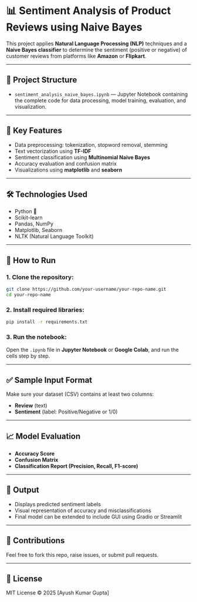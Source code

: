 # 📊 Sentiment Analysis of Product Reviews using Naive Bayes

This project applies **Natural Language Processing (NLP)** techniques and a **Naive Bayes classifier** to determine the sentiment (positive or negative) of customer reviews from platforms like **Amazon** or **Flipkart**.

---

## 📁 Project Structure

- `sentiment_analysis_naive_bayes.ipynb` — Jupyter Notebook containing the complete code for data processing, model training, evaluation, and visualization.

---

## 🧠 Key Features

- Data preprocessing: tokenization, stopword removal, stemming
- Text vectorization using **TF-IDF**
- Sentiment classification using **Multinomial Naive Bayes**
- Accuracy evaluation and confusion matrix
- Visualizations using **matplotlib** and **seaborn**

---

## 🛠️ Technologies Used

- Python 🐍
- Scikit-learn
- Pandas, NumPy
- Matplotlib, Seaborn
- NLTK (Natural Language Toolkit)

---

## 🚀 How to Run

### 1. Clone the repository:

```bash
git clone https://github.com/your-username/your-repo-name.git
cd your-repo-name
```

### 2. Install required libraries:

```bash
pip install -r requirements.txt
```

### 3. Run the notebook:

Open the `.ipynb` file in **Jupyter Notebook** or **Google Colab**, and run the cells step by step.

---

## ✅ Sample Input Format

Make sure your dataset (CSV) contains at least two columns:

- **Review** (text)
- **Sentiment** (label: Positive/Negative or 1/0)

---

## 📈 Model Evaluation

- **Accuracy Score**
- **Confusion Matrix**
- **Classification Report (Precision, Recall, F1-score)**

---

## 📌 Output

- Displays predicted sentiment labels
- Visual representation of accuracy and misclassifications
- Final model can be extended to include GUI using Gradio or Streamlit

---

## 🙌 Contributions

Feel free to fork this repo, raise issues, or submit pull requests.

---

## 📄 License

MIT License © 2025 [Ayush Kumar Gupta]
